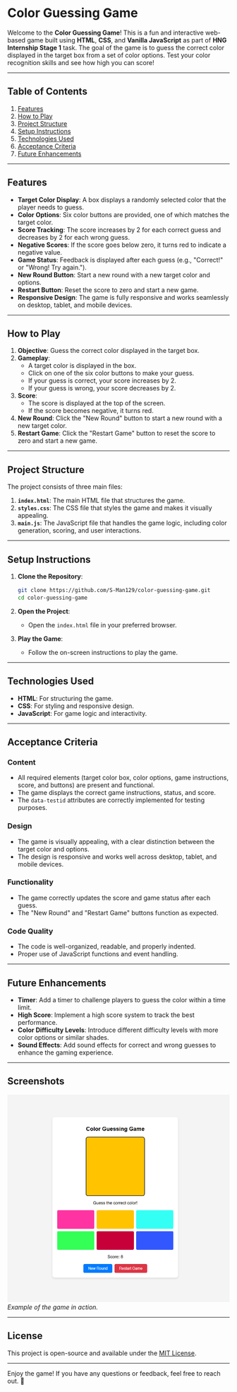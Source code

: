 # Color Guessing Game

Welcome to the **Color Guessing Game**! This is a fun and interactive web-based game built using **HTML**, **CSS**, and **Vanilla JavaScript** as part of **HNG Internship Stage 1** task. The goal of the game is to guess the correct color displayed in the target box from a set of color options. Test your color recognition skills and see how high you can score!

---

## Table of Contents

1. [Features](#features)
2. [How to Play](#how-to-play)
3. [Project Structure](#project-structure)
4. [Setup Instructions](#setup-instructions)
5. [Technologies Used](#technologies-used)
6. [Acceptance Criteria](#acceptance-criteria)
7. [Future Enhancements](#future-enhancements)

---

## Features

- **Target Color Display**: A box displays a randomly selected color that the player needs to guess.
- **Color Options**: Six color buttons are provided, one of which matches the target color.
- **Score Tracking**: The score increases by 2 for each correct guess and decreases by 2 for each wrong guess.
- **Negative Scores**: If the score goes below zero, it turns red to indicate a negative value.
- **Game Status**: Feedback is displayed after each guess (e.g., "Correct!" or "Wrong! Try again.").
- **New Round Button**: Start a new round with a new target color and options.
- **Restart Button**: Reset the score to zero and start a new game.
- **Responsive Design**: The game is fully responsive and works seamlessly on desktop, tablet, and mobile devices.

---

## How to Play

1. **Objective**: Guess the correct color displayed in the target box.
2. **Gameplay**:
   - A target color is displayed in the box.
   - Click on one of the six color buttons to make your guess.
   - If your guess is correct, your score increases by 2.
   - If your guess is wrong, your score decreases by 2.
3. **Score**:
   - The score is displayed at the top of the screen.
   - If the score becomes negative, it turns red.
4. **New Round**: Click the "New Round" button to start a new round with a new target color.
5. **Restart Game**: Click the "Restart Game" button to reset the score to zero and start a new game.

---

## Project Structure

The project consists of three main files:

1. **`index.html`**: The main HTML file that structures the game.
2. **`styles.css`**: The CSS file that styles the game and makes it visually appealing.
3. **`main.js`**: The JavaScript file that handles the game logic, including color generation, scoring, and user interactions.

---

## Setup Instructions

1. **Clone the Repository**:

   ```bash
   git clone https://github.com/S-Man129/color-guessing-game.git
   cd color-guessing-game
   ```

2. **Open the Project**:

   - Open the `index.html` file in your preferred browser.

3. **Play the Game**:
   - Follow the on-screen instructions to play the game.

---

## Technologies Used

- **HTML**: For structuring the game.
- **CSS**: For styling and responsive design.
- **JavaScript**: For game logic and interactivity.

---

## Acceptance Criteria

### Content

- All required elements (target color box, color options, game instructions, score, and buttons) are present and functional.
- The game displays the correct game instructions, status, and score.
- The `data-testid` attributes are correctly implemented for testing purposes.

### Design

- The game is visually appealing, with a clear distinction between the target color and options.
- The design is responsive and works well across desktop, tablet, and mobile devices.

### Functionality

- The game correctly updates the score and game status after each guess.
- The "New Round" and "Restart Game" buttons function as expected.

### Code Quality

- The code is well-organized, readable, and properly indented.
- Proper use of JavaScript functions and event handling.

---

## Future Enhancements

- **Timer**: Add a timer to challenge players to guess the color within a time limit.
- **High Score**: Implement a high score system to track the best performance.
- **Color Difficulty Levels**: Introduce different difficulty levels with more color options or similar shades.
- **Sound Effects**: Add sound effects for correct and wrong guesses to enhance the gaming experience.

---

## Screenshots

![Game Screenshot](/asset/image/Screenshot.png)  
_Example of the game in action._

---

## License

This project is open-source and available under the [MIT License](LICENSE).

---

Enjoy the game! If you have any questions or feedback, feel free to reach out. 🚀
